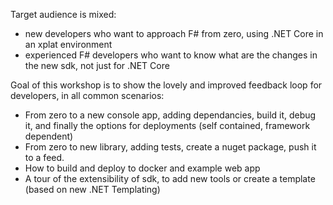 Target audience is mixed:

- new developers who want to approach F# from zero, using .NET Core in an xplat environment 
- experienced F# developers who want to know what are the changes in the new sdk, not just for .NET Core

Goal of this workshop is to show the lovely and improved feedback loop for developers, in all common scenarios:

- From zero to a new console app, adding dependancies, build it, debug it, and finally the options for deployments (self contained, framework dependent) 
- From zero to new library, adding tests, create a nuget package, push it to a feed. 
- How to build and deploy to docker and example web app 
- A tour of the extensibility of sdk, to add new tools or create a template (based on new .NET Templating)
